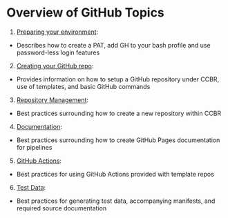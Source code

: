 # Overview of GitHub Topics

1. [Preparing your environment](https://ccbr.github.io/HowTos/GitHub/setup_env/):
- Describes how to create a PAT, add GH to your bash profile and use password-less login features
2. [Creating your GitHub repo](https://ccbr.github.io/HowTos/GitHub/setup_repo/):
- Provides information on how to setup a GitHub repository under CCBR, use of templates, and basic GitHub commands
3. [Repository Management](https://ccbr.github.io/HowTos/GitHub/sop_repo/):
- Best practices surrounding how to create a new repository within CCBR
4. [Documentation](https://ccbr.github.io/HowTos/GitHub/sop_docs/):
- Best practices surrounding how to create GitHub Pages documentation for pipelines
5. [GitHub Actions](https://ccbr.github.io/HowTos/GitHub/sop_actions/):
- Best practices for using GitHub Actions provided with template repos
6. [Test Data](https://ccbr.github.io/HowTos/GitHub/sop_testdata/):
- Best practices for generating test data, accompanying manifests, and required source documentation